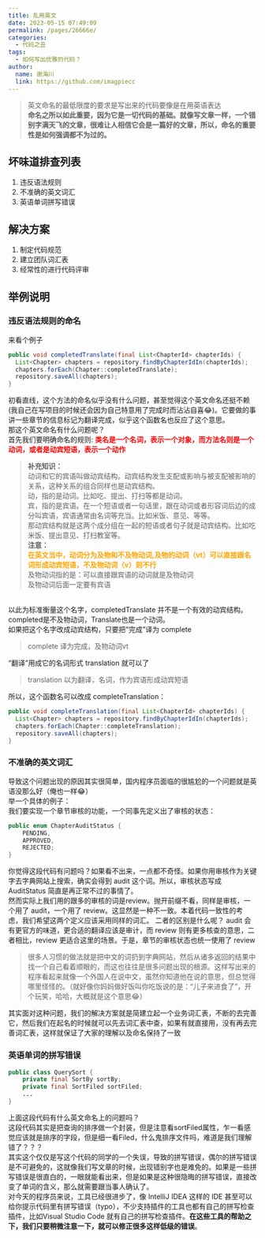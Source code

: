 ```yaml
---
title: 乱用英文
date: 2023-05-15 07:49:09
permalink: /pages/26666e/
categories:
  - 代码之丑
tags:
  - 如何写出优雅的代码？
author: 
  name: 谢海川
  link: https://github.com/imagpiecc
---
```

> 英文命名的最低限度的要求是写出来的代码要像是在用英语表达
> </br>
> **命名之所以如此重要，因为它是一切代码的基础。就像写文章一样，一个错别字满天飞的文章，很难让人相信它会是一篇好的文章，所以，命名的重要性是如何强调都不为过的。**

## 坏味道排查列表
1. 违反语法规则
2. 不准确的英文词汇
3. 英语单词拼写错误

## 解决方案
1. 制定代码规范
2. 建立团队词汇表
3. 经常性的进行代码评审

## 举例说明
### 违反语法规则的命名
来看个例子
```java
public void completedTranslate(final List<ChapterId> chapterIds) {
  List<Chapter> chapters = repository.findByChapterIdIn(chapterIds);
  chapters.forEach(Chapter::completedTranslate);
  repository.saveAll(chapters); 
}
```
初看直线，这个方法的命名似乎没有什么问题，甚至觉得这个英文命名还挺不赖(我自己在写项目的时候还会因为自己特意用了完成时而沾沾自喜:joy:)。它要做的事讲一些章节的信息标记为翻译完成，似乎这个函数名也反应了这个意思。
</br>
那这个英文命名有什么问题呢？
</br>
首先我们要明确命名的规则:
<b style="color:red">类名是一个名词，表示一个对象，而方法名则是一个动词，或者是动宾短语，表示一个动作</b>
</br>

> **补充知识：**
> <br>
> 动词和它的宾语叫做动宾结构。动宾结构发生支配或影响与被支配被影响的关系，这种关系的组合同样也是动宾结构。
> </br>
> 动，指的是动词。比如吃、提出、打扫等都是动词。
> </br>
> 宾，指的是宾语。在一个短语或者一句话里，跟在动词或者形容词后边的成分叫宾语，宾语通常由名词等充当。比如米饭、意见、等等。
> </br>
> 那动宾结构就是这两个成分组在一起的短语或者句子就是动宾结构。比如吃米饭、提出意见、打扫教室等。
> </br>
> **注意：**
> </br>
> <b style="color:orange">在英文当中，动词分为及物和不及物动词,及物的动词（vt）可以直接跟名词形成动宾短语，不及物动词（v）则不行</b>
> </br>
> 及物动词指的是：可以直接跟宾语的动词就是及物动词
> </br>
> 及物动词后面一定要有宾语

</br>
以此为标准衡量这个名字，completedTranslate 并不是一个有效的动宾结构。completed是不及物动词，Translate也是一个动词。
</br>
如果把这个名字改成动宾结构，只要把“完成”译为 complete
</br>

> complete 译为完成，及物动词vt


“翻译”用成它的名词形式 translation 就可以了
</br>

> translation 以为翻译，名词，作为宾语形成动宾短语

所以，这个函数名可以改成 completeTranslation：

```java
public void completeTranslation(final List<ChapterId> chapterIds) {
  List<Chapter> chapters = repository.findByChapterIdIn(chapterIds);
  chapters.forEach(Chapter::completeTranslation);
  repository.saveAll(chapters); 
}
```
### 不准确的英文词汇
导致这个问题出现的原因其实很简单，国内程序员面临的很尴尬的一个问题就是英语没那么好（俺也一样:joy:）
</br>
举一个具体的例子：
</br>
我们要实现一个章节审核的功能，一个同事先定义出了审核的状态：

```java
public enum ChapterAuditStatus {
    PENDING,
    APPROVED,
    REJECTED;
}
```
你觉得这段代码有问题吗？如果看不出来，一点都不奇怪。如果你用审核作为关键字去字典网站上搜索，确实会得到 audit 这个词。所以，审核状态写成 AuditStatus 简直是再正常不过的事情了。
</br>
然而实际上我们用的跟多的审核的词是review。抛开前缀不看，同样是审核，一个用了 audit，一个用了 review。这显然是一种不一致。本着代码一致性的考虑，我们希望这两个定义应该采用同样的词汇。
二者的区别是什么呢？
audit 会有更官方的味道，更合适的翻译应该是审计，而 review 则有更多核查的意思，二者相比，review 更适合这里的场景。于是，章节的审核状态也统一使用了 review
</br>

> 很多人习惯的做法就是把中文的词扔到字典网站，然后从诸多返回的结果中找一个自己看着顺眼的，而这也往往是很多问题出现的根源。这样写出来的程序看起来就像一个外国人在说中文，虽然你知道他在说的意思，但总觉得哪里怪怪的。（就好像你妈妈做好饭叫你吃饭说的是：“儿子来进食了”，开个玩笑，哈哈，大概就是这个意思:joy:）

其实面对这种问题，我们的解决方案就是简建立起一个业务词汇表，不断的去完善它，然后我们在起名的时候就可以先去词汇表中查，如果有就直接用，没有再去完善词汇表，这样就保证了大家的理解以及命名保持了一致<Badge text='用集体智慧，而非个体智慧'/>

### 英语单词的拼写错误
```java
public class QuerySort {
    private final SortBy sortBy;
    private final SortFiled sortFiled;
    ...
}
```
上面这段代码有什么英文命名上的问题吗？
</br>
这段代码其实是把查询的排序做一个封装，但是注意看sortFiled属性，乍一看感觉应该就是排序的字段，但是细一看Filed，什么鬼排序文件吗，难道是我们理解错了？？？
</br>
其实这个仅仅是写这个代码的同学的一个失误，导致的拼写错误，偶尔的拼写错误是不可避免的，这就像我们写文章的时候，出现错别字也是难免的。如果是一些拼写错误是很直白的，一眼就能看出来，但是如果是这种很隐晦的拼写错误，直接改变了单词的含义，那么就需要跟当事人确认了。
</br>
对今天的程序员来说，工具已经很进步了，像 IntelliJ IDEA 这样的 IDE 甚至可以给你提示代码里有拼写错误（typo），不少支持插件的工具也都有自己的拼写检查插件，比如Visual Studio Code 就有自己的拼写检查插件。**在这些工具的帮助之下，我们只要稍微注意一下，就可以修正很多这样低级的错误**。
